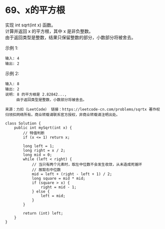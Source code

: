 69、x的平方根
===
实现 int sqrt(int x) 函数。<br>
计算并返回 x 的平方根，其中 x 是非负整数。<br>
由于返回类型是整数，结果只保留整数的部分，小数部分将被舍去。<br>

示例 1:<br>
```
输入: 4
输出: 2
```
示例 2:<br>
```
输入: 8
输出: 2
说明: 8 的平方根是 2.82842..., 
     由于返回类型是整数，小数部分将被舍去。
```
``
来源：力扣（LeetCode）
链接：https://leetcode-cn.com/problems/sqrtx
著作权归领扣网络所有。商业转载请联系官方授权，非商业转载请注明出处。
``

```
class Solution {
    public int mySqrt(int x) {
        // 特值判断
        if (x <= 1) return x;

        long left = 1;
        long right = x / 2;
        long mid = 0;
        while (left < right) {
            // 当只有两个元素时，取左中位数不会发生收敛，从未造成死循环
            // 故取右中位数
            mid = left + (right - left + 1) / 2;
            long square = mid * mid;
            if (square > x) {
                right = mid - 1;
            } else {
                left = mid; 
            }
        }

        return (int) left;
    }
}
```
